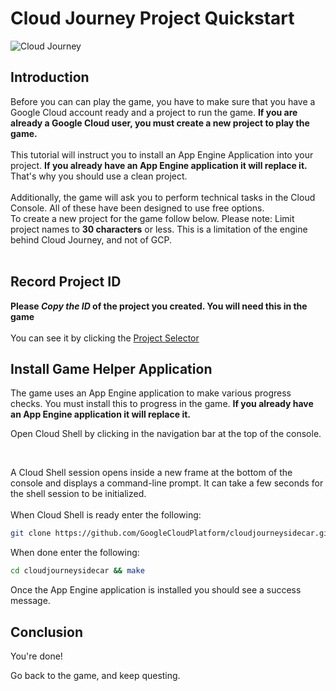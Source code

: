 # Cloud Journey Project Quickstart

![Cloud Journey](https://walkthroughs.googleusercontent.com/content/gcpquest/title.png "Cloud Journey Tutorial")

<walkthrough-tutorial-url
url="https://cloud.google.com/compute/docs/gcpquest/intro_project">
 </walkthrough-tutorial-url>

## Introduction

<walkthrough-tutorial-duration duration="10"></walkthrough-tutorial-duration>

Before you can can play the game, you have to make sure that you have a Google
Cloud account ready and a project to run the game. **If you are already a Google
Cloud user, you must create a new project to play the game.** \
&nbsp; \
This tutorial will instruct you to install an App Engine Application into your
project. **If you already have an App Engine application it will replace it.**
That's why you should use a clean project. \
&nbsp; \
Additionally, the game will ask you to perform technical tasks in the Cloud
Console. All of these have been designed to use free options. &nbsp; \
To create a new project for the game follow below. Please note: Limit project
names to **30 characters** or less. This is a limitation of the engine behind
Cloud Journey, and not of GCP. \
&nbsp; \
<walkthrough-project-billing-setup></walkthrough-project-billing-setup>

## Record Project ID

**Please *Copy the ID* of the project you created. You will need this in the
game** \
&nbsp; \
You can see it by clicking the [Project Selector][spotlight-purview-switcher]

## Install Game Helper Application

The game uses an App Engine application to make various progress checks. You
must install this to progress in the game. **If you already have an App Engine
application it will replace it.**

Open Cloud Shell by clicking
<walkthrough-cloud-shell-icon></walkthrough-cloud-shell-icon> in the navigation
bar at the top of the console.

&nbsp;

A Cloud Shell session opens inside a new frame at the bottom of the console and
displays a command-line prompt. It can take a few seconds for the shell session
to be initialized. \
&nbsp; \
When Cloud Shell is ready enter the following:

```bash
git clone https://github.com/GoogleCloudPlatform/cloudjourneysidecar.git
```

When done enter the following:

```bash
cd cloudjourneysidecar && make
```

Once the App Engine application is installed you should see a success message.
&nbsp;

## Conclusion

<walkthrough-conclusion-trophy></walkthrough-conclusion-trophy>

You're done!

Go back to the game, and keep questing.

[spotlight-purview-switcher]: walkthrough://spotlight-pointer?spotlightId=purview-switcher
